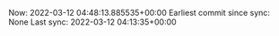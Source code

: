 Now: 2022-03-12 04:48:13.885535+00:00 Earliest commit since sync: None Last sync: 2022-03-12 04:13:35+00:00
